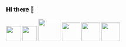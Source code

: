 ### Hi there 👋

<!--
**alvaro220592/alvaro220592** is a ✨ _special_ ✨ repository because its `README.md` (this file) appears on your GitHub profile.

Here are some ideas to get you started:

- 🔭 I’m currently working on ...
- 🌱 I’m currently learning ...
- 👯 I’m looking to collaborate on ...
- 🤔 I’m looking for help with ...
- 💬 Ask me about ...
- 📫 How to reach me: ...
- 😄 Pronouns: ...
- ⚡ Fun fact: ...
-->
<div style="dysplay:inline;">
<!-- HTML -->
<img src="https://cdn.jsdelivr.net/gh/devicons/devicon/icons/html5/html5-original.svg" width=40 margin=10>
<!-- CSS -->
<img src="https://cdn.jsdelivr.net/gh/devicons/devicon/icons/css3/css3-original.svg" width=40 margin=10>
<!-- PHP -->
<img src="https://cdn.jsdelivr.net/gh/devicons/devicon/icons/php/php-plain.svg" width=60 margin=10 style="bottom:0">
<!-- MySQL -->
<img src="https://cdn.jsdelivr.net/gh/devicons/devicon/icons/mysql/mysql-original.svg" width=50 margin=10>
<img src="https://cdn.jsdelivr.net/gh/devicons/devicon/icons/python/python-original-wordmark.svg" width=50 margin=10>
<img src="https://cdn.jsdelivr.net/gh/devicons/devicon/icons/docker/docker-original-wordmark.svg" width=50 margin=10>
</div>

